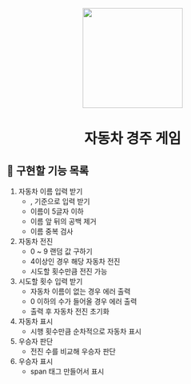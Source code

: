 <p align="middle" >
  <img width="200px;" src="https://github.com/woowacourse/javascript-racingcar-precourse/blob/main/images/racingcar_icon.png?raw=true"/>
</p>
<h1 align="middle">자동차 경주 게임</h1>

## 🎯 구현할 기능 목록

1. 자동차 이름 입력 받기
   - , 기준으로 입력 받기
   - 이름이 5글자 이하
   - 이름 앞 뒤의 공백 제거
   - 이름 중복 검사
2. 자동차 전진
   - 0 ~ 9 랜덤 값 구하기
   - 4이상인 경우 해당 자동차 전진
   - 시도할 횟수만큼 전진 가능
3. 시도할 횟수 입력 받기
   - 자동차 이름이 없는 경우 에러 출력
   - 0 이하의 수가 들어올 경우 에러 출력
   - 출력 후 자동차 전진 초기화
4. 자동차 표시
   - 시행 횟수만큼 순차적으로 자동차 표시
5. 우승자 판단
   - 전진 수를 비교해 우승자 판단
6. 우승자 표시
   - span 태그 만들어서 표시

